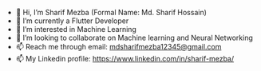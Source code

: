 - 👋 Hi, I’m Sharif Mezba (Formal Name: Md. Sharif Hossain)
- 🌱 I’m currently a Flutter Developer
- 👀 I’m interested in Machine Learning
- 💞️ I’m looking to collaborate on Machine learning and Neural Networking
- 📫 Reach me through email: mdsharifmezba12345@gmail.com
- 📫 My Linkedin profile: https://www.linkedin.com/in/sharif-mezba/ 
<!---
Sharifmezba/Sharifmezba is a ✨ special ✨ repository because its `README.md` (this file) appears on your GitHub profile.
You can click the Preview link to take a look at your changes.
--->
